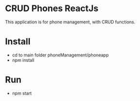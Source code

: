 # CRUD Phones ReactJs
This application is for phone management, with CRUD functions.

# Install
- cd to main folder phoneManagement/phoneapp
- npm install

# Run
- npm start
